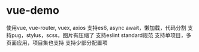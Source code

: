 # vue-demo

使用vue, vue-router, vuex, axios
支持es6, async await，懒加载，代码分割
支持pug，stylus，scss，图片有压缩了
支持eslint standard规范
支持单项目，多页面应用，项目集也支持
支持少部分配置项
